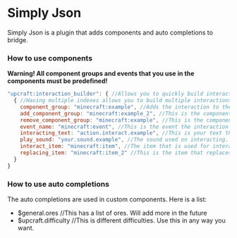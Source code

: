 # Simply Json
Simply Json is a plugin that adds components and auto completions to bridge.

### How to use components
**Warning! All component groups and events that you use in the components must be predefined!**
```js
"upcraft:interaction_builder": { //Allows you to quickly build interactions
  { //Having multiple indexes allows you to build multiple interactions at once.
    component_group: "minecraft:example", //Adds the interaction to the defined component group
    add_component_group: "minecraft:example_2", //This is the component group that gets added through the event
    remove_component_group: "minecraft:example", //This is the component group that gets removed through the event
    event_name: "minecraft:event", //This is the event the interaction calls on. It is also the event that adds and removes the component groups
    interacting_text: "action.interact.example", //This is your text that is shown when interacting. Mainly used on mobile and consoles.
    play_sound: "your.sound.example", //The sound used on interacting. If you don't want a sound, you can create a fake sound and set this to that sound.
    interact_item: "minecraft:item", //The item that is used for interacting. If you don't want an item, set this to minecraft:air
    replacing_item: "minecraft:item_2" //This is the item that replaces the interacting item. If you don't want this, set it to the same item as interact_item.
  }
}
```

### How to use auto completions
The auto completions are used in custom components. Here is a list:
* $general.ores //This has a list of ores. Will add more in the future
* $upcraft.difficulty //This is different difficulties. Use this in any way you want.
